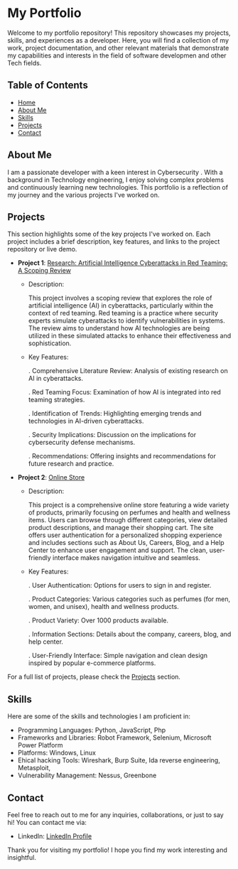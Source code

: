 # My Portfolio

Welcome to my portfolio repository! This repository showcases my projects, skills, and experiences as a developer. Here, you will find a collection of my work, project documentation, and other relevant materials that demonstrate my capabilities and interests in the field of software developmen and other Tech fields.

## Table of Contents
- [Home](https://mays-m.github.io/portfolio/#home)
- [About Me](https://mays-m.github.io/portfolio/#about)
- [Skills](https://mays-m.github.io/portfolio/#services)
- [Projects](https://mays-m.github.io/portfolio/#project)
- [Contact](https://mays-m.github.io/portfolio/#contact)

## About Me
I am a passionate developer with a keen interest in Cybersecurity . With a background in  Technology engineering, I enjoy solving complex problems and continuously learning new technologies. This portfolio is a reflection of my journey and the various projects I've worked on.

## Projects
This section highlights some of the key projects I've worked on. Each project includes a brief description, key features, and links to the project repository or live demo.

- **Project 1**: [Research: Artificial Intelligence Cyberattacks in Red Teaming: A Scoping Review](https://link.springer.com/chapter/10.1007/978-3-031-60215-3_13)
  - Description:
    <p> This project involves a scoping review that explores the role of artificial intelligence (AI) in cyberattacks, particularly within the context of red teaming. Red teaming is a practice where security experts simulate cyberattacks to identify vulnerabilities in systems. The review aims to understand how AI technologies are being utilized in these simulated attacks to enhance their effectiveness and sophistication.
    </p>
    
  - Key Features:
    
    . Comprehensive Literature Review: Analysis of existing research on AI in cyberattacks.
    
    . Red Teaming Focus: Examination of how AI is integrated into red teaming strategies.
    
    . Identification of Trends: Highlighting emerging trends and technologies in AI-driven cyberattacks.
    
    . Security Implications: Discussion on the implications for cybersecurity defense mechanisms.
    
    . Recommendations: Offering insights and recommendations for future research and practice.

- **Project 2**: [Online Store](https://mays-m.github.io/Online-Store/)
  - Description:
    <p>This project is a comprehensive online store featuring a wide variety of products, primarily focusing on perfumes and health   and wellness items. Users can browse through different categories, view detailed product descriptions, and manage their shopping cart. The site offers user authentication for a personalized shopping experience and includes sections such as About Us, Careers, Blog, and a Help Center to enhance user engagement and support. The clean, user-friendly interface makes navigation intuitive and seamless.</p>
    
  - Key Features:
    
    . User Authentication: Options for users to sign in and register.
    
    . Product Categories: Various categories such as perfumes (for men, women, and unisex), health and wellness products.
    
    . Product Variety: Over 1000 products available.
    
    . Information Sections: Details about the company, careers, blog, and help center.
    
    . User-Friendly Interface: Simple navigation and clean design inspired by popular e-commerce platforms.
    


For a full list of projects, please check the [Projects](https://mays-m.github.io/portfolio/#project) section.

## Skills
Here are some of the skills and technologies I am proficient in:
- Programming Languages: Python, JavaScript, Php
- Frameworks and Libraries: Robot Framework, Selenium, Microsoft Power Platform
- Platforms: Windows, Linux
- Ehical hacking Tools: Wireshark, Burp Suite, Ida reverse engineering, Metasploit,
- Vulnerability Management: Nessus, Greenbone

## Contact
Feel free to reach out to me for any inquiries, collaborations, or just to say hi! You can contact me via:
- LinkedIn: [LinkedIn Profile](https://www.linkedin.com/in/mays-alazzawi)

Thank you for visiting my portfolio! I hope you find my work interesting and insightful.
